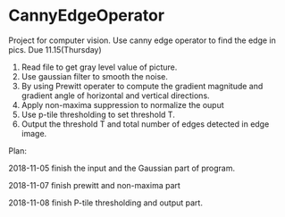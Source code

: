 # CannyEdgeOperator
Project for computer vision. Use canny edge operator to find the edge in pics. Due 11.15(Thursday)

1. Read file to get gray level value of picture.
2. Use gaussian filter to smooth the noise.
3. By using Prewitt operater to compute the gradient magnitude and gradient angle of horizontal and vertical directions.
4. Apply non-maxima suppression to normalize the ouput
5. Use p-tile thresholding to set threshold T.
6. Output the threshold T and total number of edges detected in edge image.

Plan:

2018-11-05
finish the input and the Gaussian part of program.

2018-11-07
finish prewitt and non-maxima part

2018-11-08
finish P-tile thresholding and output part.
